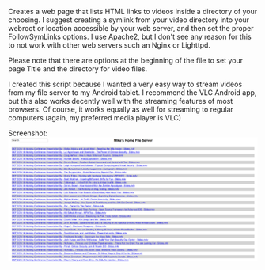 Creates a web page that lists HTML links to videos inside a directory of your choosing. I suggest creating a symlink from your video directory into your webroot or location accessible by your web server, and then set the proper FollowSymLinks options. I use Apache2, but I don't see any reason for this to not work with other web servers such an Nginx or Lighttpd.

Please note that there are options at the beginning of the file to set your page Title and the directory for video files.

I created this script because I wanted a very easy way to stream videos from my file server to my Android tablet. I recommend the VLC Android app, but this also works decently well with the streaming features of most browsers. Of course, it works equally as well for streaming to regular computers (again, my preferred media player is VLC)

Screenshot:
![Screenshot](https://raw.githubusercontent.com/mstathers/video-list-website/master/screenshot.png)
